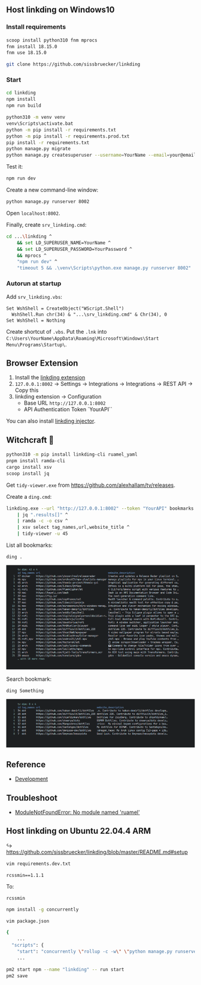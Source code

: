 ## Host linkding on Windows10

### Install requirements

```sh
scoop install python310 fnm mprocs
fnm install 18.15.0
fnm use 18.15.0
```

```sh
git clone https://github.com/sissbruecker/linkding
```

### Start

```sh
cd linkding
npm install
npm run build
```

```sh
python310 -m venv venv
venv\Scripts\activate.bat
python -m pip install -r requirements.txt
python -m pip install -r requirements.prod.txt
pip install -r requirements.txt
python manage.py migrate
python manage.py createsuperuser --username=YourName --email=your@email.com
```

Test it:

```sh
npm run dev
```

Create a new command-line window:

```sh
python manage.py runserver 8002
```

Open `localhost:8002`.

Finally, create `srv_linkding.cmd`:

```sh
cd ...\linkding ^
	&& set LD_SUPERUSER_NAME=YourName ^
	&& set LD_SUPERUSER_PASSWORD=YourPassword ^
	&& mprocs ^
	"npm run dev" ^
	"timeout 5 && .\venv\Scripts\python.exe manage.py runserver 8002"
```

### Autorun at startup

Add `srv_linkding.vbs`:

```
Set WshShell = CreateObject("WScript.Shell")
  WshShell.Run chr(34) & "...\srv_linkding.cmd" & Chr(34), 0
Set WshShell = Nothing
```

Create shortcut of `.vbs`. Put the `.lnk` into `C:\Users\YourName\AppData\Roaming\Microsoft\Windows\Start Menu\Programs\Startup\`.

## Browser Extension

1. Install the [linkding extension](https://github.com/sissbruecker/linkding-extension)
2. `127.0.0.1:8002` → Settings → Integrations → Integrations → REST API → Copy this
3. linkding extension → Configuration
	- Base URL `http://127.0.0.1:8002`
	- API Authentication Token `YourAPI``

You can also install [linkding injector](https://github.com/fivefold/linkding-injector).

## Witchcraft 🧙

```sh
python310 -m pip install linkding-cli ruamel_yaml
pnpm install ramda-cli
cargo install xsv
scoop install jq
```

Get `tidy-viewer.exe` from https://github.com/alexhallam/tv/releases.

Create a `ding.cmd`:

```sh
linkding.exe --url "http://127.0.0.1:8002" --token "YourAPI" bookmarks all -q %* ^
	| jq ".results[]" ^
	| ramda -c -o csv ^
	| xsv select tag_names,url,website_title ^
	| tidy-viewer -u 45
```

List all bookmarks:

```sh
ding .
```

![](../_media/linkding-cli_01.png)

Search bookmark:

```sh
ding Something
```

![](../_media/linkding-cli_02.png)

## Reference

- [Development](https://github.com/sissbruecker/linkding#development)

## Troubleshoot

- [ModuleNotFoundError: No module named 'ruamel'](https://github.com/fair-workflows/nanopub/issues/106)

## Host linkding on Ubuntu 22.04.4 ARM

↪ https://github.com/sissbruecker/linkding/blob/master/README.md#setup

```sh
vim requirements.dev.txt
```

```
rcssmin==1.1.1
```

To:

```
rcssmin
```

```sh
npm install -g concurrently
```

```sh
vim package.json
```

```sh
{
	...
  "scripts": {
  	"start": "concurrently \"rollup -c -w\" \"python manage.py runserver 0.0.0.0:8060\"",
  	...
```

```sh
pm2 start npm --name "linkding" -- run start
pm2 save
```